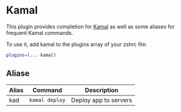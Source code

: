 # Kamal

This plugin provides completion for [Kamal](https://kamal-deploy.org/) as well as some
aliases for frequent Kamal commands.

To use it, add kamal to the plugins array of your zshrc file:

```zsh
plugins=(... kamal)
```

## Aliase

| Alias     | Command                          | Description                                                                      |
|-----------|----------------------------------|----------------------------------------------------------------------------------|
| kad       | `kamal deploy`                   | Deploy app to servers                                                            |
